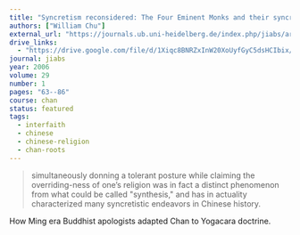 ```yaml
---
title: "Syncretism reconsidered: The Four Eminent Monks and their syncretistic styles"
authors: ["William Chu"]
external_url: "https://journals.ub.uni-heidelberg.de/index.php/jiabs/article/download/8973/2866"
drive_links:
  - "https://drive.google.com/file/d/1Xiqc8BNRZxInW20XoUyfGyC5dsHCIbix/view?usp=drivesdk"
journal: jiabs
year: 2006
volume: 29
number: 1
pages: "63--86"
course: chan
status: featured
tags:
  - interfaith
  - chinese
  - chinese-religion
  - chan-roots
---
```


> simultaneously donning a tolerant posture while claiming the overriding-ness of one’s religion was in fact a distinct phenomenon from what could be called "synthesis," and has in actuality characterized many syncretistic endeavors in Chinese history.

How Ming era Buddhist apologists adapted Chan to Yogacara doctrine.

